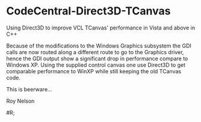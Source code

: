 # CodeCentral-Direct3D-TCanvas
Using Direct3D to improve VCL TCanvas' performance in Vista and above in C++

Because of the modifications to the Windows Graphics subsystem the GDI calls are now routed along a different route to go to the
Graphics driver, hence the GDI output show a significant drop in performance compare to Windows XP. 
Using the supplied control canvas one use Direct3D to get comparable performance to WinXP while still keeping the old TCanvas code.

This is beerware...

Roy Nelson

#R;
